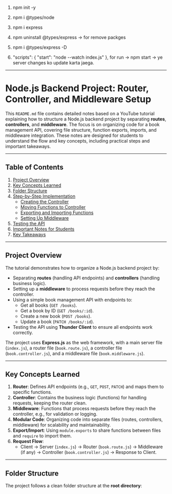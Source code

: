 1. npm init -y
2. npm i @types/node
3. npm i express
4. npm uninstall @types/express -> for remove packges
5. npm i @types/express -D

6.  "scripts": {
    "start": "node --watch index.js"
  },
for run -> npm start -> ye server changes ko update karta jaega.

---------------------------------------------------------------------------
# Node.js Backend Project: Router, Controller, and Middleware Setup

This `README.md` file contains detailed notes based on a YouTube tutorial explaining how to structure a Node.js backend project by separating **routes**, **controllers**, and **middleware**. The focus is on organizing code for a book management API, covering file structure, function exports, imports, and middleware integration. These notes are designed for students to understand the flow and key concepts, including practical steps and important takeaways.

---

## Table of Contents
1. [Project Overview](#project-overview)
2. [Key Concepts Learned](#key-concepts-learned)
3. [Folder Structure](#folder-structure)
4. [Step-by-Step Implementation](#step-by-step-implementation)
   - [Creating the Controller](#creating-the-controller)
   - [Moving Functions to Controller](#moving-functions-to-controller)
   - [Exporting and Importing Functions](#exporting-and-importing-functions)
   - [Setting Up Middleware](#setting-up-middleware)
5. [Testing the API](#testing-the-api)
6. [Important Notes for Students](#important-notes-for-students)
7. [Key Takeaways](#key-takeaways)

---

## Project Overview
The tutorial demonstrates how to organize a Node.js backend project by:
- Separating **routes** (handling API endpoints) and **controllers** (handling business logic).
- Setting up a **middleware** to process requests before they reach the controller.
- Using a simple book management API with endpoints to:
  - Get all books (`GET /books`).
  - Get a book by ID (`GET /books/:id`).
  - Create a new book (`POST /books`).
  - Update a book (`PATCH /books/:id`).
- Testing the API using **Thunder Client** to ensure all endpoints work correctly.

The project uses **Express.js** as the web framework, with a main server file (`index.js`), a router file (`book.route.js`), a controller file (`book.controller.js`), and a middleware file (`book.middleware.js`).

---

## Key Concepts Learned
1. **Router**: Defines API endpoints (e.g., `GET`, `POST`, `PATCH`) and maps them to specific functions.
2. **Controller**: Contains the business logic (functions) for handling requests, keeping the router clean.
3. **Middleware**: Functions that process requests before they reach the controller, e.g., for validation or logging.
4. **Modular Code**: Organizing code into separate files (routes, controllers, middleware) for scalability and maintainability.
5. **Export/Import**: Using `module.exports` to share functions between files and `require` to import them.
6. **Request Flow**: 
   - Client → Server (`index.js`) → Router (`book.route.js`) → Middleware (if any) → Controller (`book.controller.js`) → Response to Client.

---

## Folder Structure
The project follows a clean folder structure at the **root directory**: